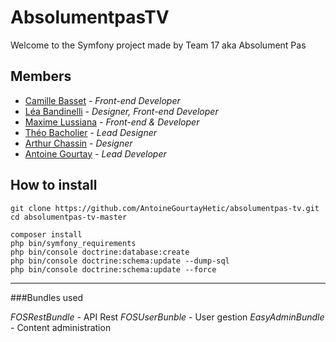 AbsolumentpasTV
========================

Welcome to the Symfony project made by Team 17 aka Absolument Pas

Members
--------------
* [Camille Basset][17] - *Front-end Developer*
* [Léa Bandinelli][16] - *Designer, Front-end Developer*
* [Maxime Lussiana][14] - *Front-end & Developer*
* [Théo Bacholier][18] - *Lead Designer*
* [Arthur Chassin][19] - *Designer*
* [Antoine Gourtay][15] - *Lead Developer*

How to install
--------------

```
git clone https://github.com/AntoineGourtayHetic/absolumentpas-tv.git
cd absolumentpas-tv-master

composer install
php bin/symfony_requirements
php bin/console doctrine:database:create
php bin/console doctrine:schema:update --dump-sql
php bin/console doctrine:schema:update --force
``` 

--------------

###Bundles used

*FOSRestBundle* - API Rest
*FOSUserBunble* - User gestion
*EasyAdminBundle* - Content administration

[14]: https://github.com/lussiana-m
[15]: https://github.com/AntoineGourtayHetic
[16]: https://github.com/leabandinelli
[17]: https://github.com/camillebasset
[18]: https://github.com/qrek
[19]: https://github.com/zachariass